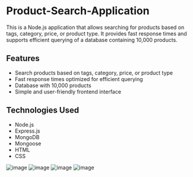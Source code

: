 # Product-Search-Application
This is a Node.js application that allows searching for products based on tags, category, price, or product type.
It provides fast response times and supports efficient querying of a database containing 10,000 products.

## Features

- Search products based on tags, category, price, or product type
- Fast response times optimized for efficient querying
- Database with 10,000 products
- Simple and user-friendly frontend interface

## Technologies Used

- Node.js
- Express.js
- MongoDB
- Mongoose
- HTML
- CSS

![image](https://github.com/Mandil-18/Product-Search-Application/assets/88775131/02e5d33d-bc84-4263-bbcb-300995a784c8)
![image](https://github.com/Mandil-18/Product-Search-Application/assets/88775131/76b6899e-c7a6-4664-86db-13741e59a7b0)
![image](https://github.com/Mandil-18/Product-Search-Application/assets/88775131/de457b2a-026f-4ba5-8b35-af5cb80f7a93)
![image](https://github.com/Mandil-18/Product-Search-Application/assets/88775131/756c5d03-8f51-4486-ae47-be3d89c8cfdd)

